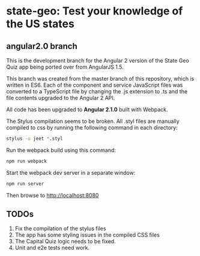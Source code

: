 # state-geo: Test your knowledge of the US states #

## angular2.0 branch ##

This is the development branch for the Angular 2 version of the State Geo Quiz app being
ported over from AngularJS 1.5.

This branch was created from the master branch of this repository, which is written in ES6.
Each of the component and service JavaScript files was converted to a TypeScript file by changing the
.js extension to .ts and the file contents upgraded to the Angular 2 API.

All code has been upgraded to **Angular 2.1.0** built with Webpack.

The Stylus compilation seems to be broken. All .styl files are
manually compiled to css by running the following command in each directory:

```bash
stylus -u jeet *.styl
```
Run the webpack build using this command:
```bash
npm run webpack
```
Start the webpack dev server in a separate window:
```bash
npm run server
```
Then browse to [http://localhost:8080](http://localhost:8080)

## TODOs
1. Fix the compilation of the stylus files
2. The app has some styling issues in the compiled CSS files
3. The Capital Quiz logic needs to be fixed.
4. Unit and e2e tests need work.

